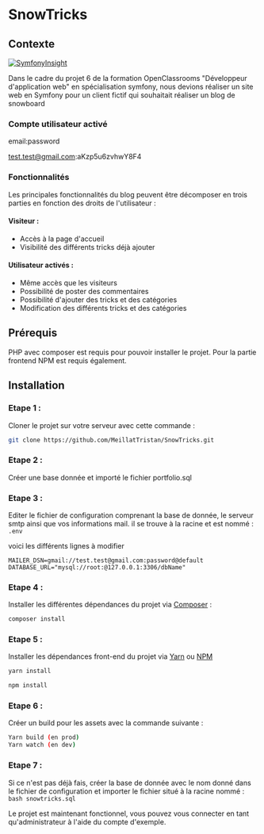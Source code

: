 # SnowTricks

## Contexte
[![SymfonyInsight](https://insight.symfony.com/projects/96303bb3-7fa1-48d8-8bcc-6179aa870e58/mini.svg)](https://insight.symfony.com/projects/96303bb3-7fa1-48d8-8bcc-6179aa870e58)

Dans le cadre du projet 6 de la formation OpenClassrooms "Développeur d'application web" en spécialisation symfony, nous devions réaliser un site web en Symfony pour un client fictif qui souhaitait réaliser un blog de snowboard

### Compte utilisateur activé

email:password

test.test@gmail.com:aKzp5u6zvhwY8F4

### Fonctionnalités 

Les principales fonctionnalités du blog peuvent être décomposer en trois parties en fonction des droits de l'utilisateur :

#### Visiteur :
* Accès à la page d'accueil
* Visibilité des différents tricks déjà ajouter

#### Utilisateur activés :
* Même accès que les visiteurs
* Possibilité de poster des commentaires
* Possibilité d'ajouter des tricks et des catégories
* Modification des différents tricks et des catégories

## Prérequis

PHP avec composer est requis pour pouvoir installer le projet. Pour la partie frontend NPM est requis également.

## Installation

### Etape 1 : 

Cloner le projet sur votre serveur avec cette commande : 
```bash
git clone https://github.com/MeillatTristan/SnowTricks.git
```

### Etape 2 :

Créer une base donnée et importé le fichier portfolio.sql

### Etape 3 : 

Editer le fichier de configuration comprenant la base de donnée, le serveur smtp ainsi que vos informations mail. il se trouve à la racine et est nommé : ```.env```

voici les différents lignes à modifier 

``` MAILER_DSN=gmail://test.test@gmail.com:password@default ```
``` DATABASE_URL="mysql://root:@127.0.0.1:3306/dbName" ```

### Etape 4 : 

Installer les différentes dépendances du projet via [Composer](https://getcomposer.org/) :
```bash
composer install
```

### Etape 5 : 

Installer les dépendances front-end du projet via [Yarn](https://yarnpkg.com/) ou [NPM](https://www.npmjs.com/)
```bash
yarn install
```
```bash
npm install
```

### Etape 6 : 

Créer un build pour les assets avec la commande suivante :
```bash
Yarn build (en prod)
Yarn watch (en dev)
```

### Etape 7 :

Si ce n'est pas déjà fais, créer la base de donnée avec le nom donné dans le fichier de configuration et importer le fichier situé à la racine nommé : 
```bash snowtricks.sql ```



Le projet est maintenant fonctionnel, vous pouvez vous connecter en tant qu'administrateur à l'aide du compte d'exemple.
